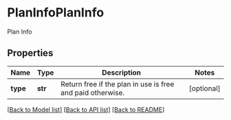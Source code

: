 # PlanInfoPlanInfo

Plan Info
## Properties
Name | Type | Description | Notes
------------ | ------------- | ------------- | -------------
**type** | **str** | Return free if the plan in use is free and paid otherwise. | [optional] 

[[Back to Model list]](../README.md#documentation-for-models) [[Back to API list]](../README.md#documentation-for-api-endpoints) [[Back to README]](../README.md)



